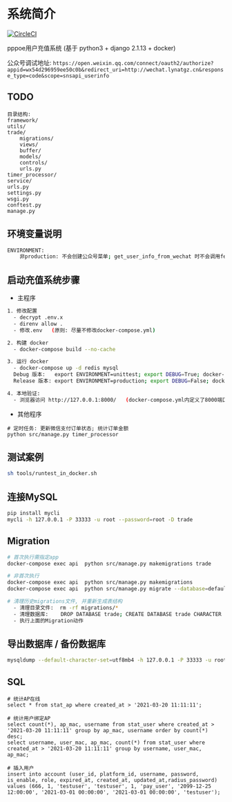 # 系统简介

[![CircleCI](https://circleci.com/gh/zeroleo12345/restful_server/tree/master.svg?style=svg&circle-token=eece7116845f82f71da5effde84461ddfb3d33be)](https://circleci.com/gh/zeroleo12345/restful_server/tree/master)

pppoe用户充值系统 (基于 python3 + django 2.1.13 + docker)

公众号调试地址: `https://open.weixin.qq.com/connect/oauth2/authorize?appid=wx54d296959ee50c0b&redirect_uri=http://wechat.lynatgz.cn&response_type=code&scope=snsapi_userinfo`


## TODO
```
目录结构:
framework/
utils/
trade/
    migrations/
    views/
    buffer/
    models/
    controls/
    urls.py
timer_processor/
service/
urls.py
settings.py
wsgi.py
conftest.py
manage.py
```


## 环境变量说明
``` bash
ENVIRONMENT:
    非production: 不会创建公众号菜单; get_user_info_from_wechat 时不会调用fetch_access_token();
```


## 启动充值系统步骤

- 主程序
``` bash
1. 修改配置
  - decrypt .env.x
  - direnv allow .
  - 修改.env   (原则: 尽量不修改docker-compose.yml)

2. 构建 docker
  - docker-compose build --no-cache

3. 运行 docker
  - docker-compose up -d redis mysql
  Debug 版本:   export ENVIRONMENT=unittest; export DEBUG=True; docker-compose up api
  Release 版本: export ENVIRONMENT=production; export DEBUG=False; docker-compose up api    # 或者执行 bin/release.sh

4. 本地验证:
  - 浏览器访问 http://127.0.0.1:8000/   (docker-compose.yml内定义了8000端口映射到docker内的80端口)
```


- 其他程序
```
# 定时任务: 更新微信支付订单状态; 统计订单金额
python src/manage.py timer_processor
```


## 测试案例
``` bash
sh tools/runtest_in_docker.sh
```


## 连接MySQL
``` bash
pip install mycli
mycli -h 127.0.0.1 -P 33333 -u root --password=root -D trade
```


## Migration
``` bash
# 首次执行需指定app
docker-compose exec api  python src/manage.py makemigrations trade

# 非首次执行
docker-compose exec api  python src/manage.py makemigrations
docker-compose exec api  python src/manage.py migrate --database=default

# 清理历史migrations文件, 并重新生成表结构
  - 清理目录文件:  rm -rf migrations/*
  - 清理数据库:    DROP DATABASE trade; CREATE DATABASE trade CHARACTER SET utf8mb4 COLLATE utf8mb4_unicode_ci;
  - 执行上面的Migration动作
```


## 导出数据库 / 备份数据库
``` bash
mysqldump --default-character-set=utf8mb4 -h 127.0.0.1 -P 33333 -u root --password=root -c --databases trade > ./dump.sql
```

## SQL
```
# 统计AP在线
select * from stat_ap where created_at > '2021-03-20 11:11:11';

# 统计用户绑定AP
select count(*), ap_mac, username from stat_user where created_at > '2021-03-20 11:11:11' group by ap_mac, username order by count(*) desc;
select username, user_mac, ap_mac, count(*) from stat_user where created_at > '2021-03-20 11:11:11' group by username, user_mac, ap_mac;

# 插入用户
insert into account (user_id, platform_id, username, password, is_enable, role, expired_at, created_at, updated_at,radius_password) values (666, 1, 'testuser', 'testuser', 1, 'pay_user', '2099-12-25 12:00:00', '2021-03-01 00:00:00', '2021-03-01 00:00:00', 'testuser');
```
